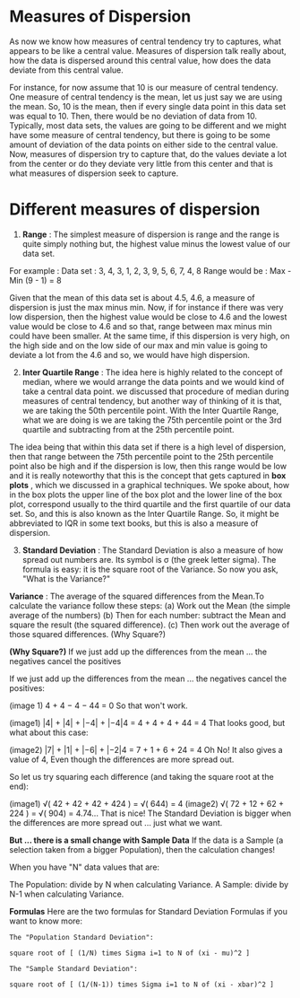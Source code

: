 # Measures of Dispersion

As now we know how measures of central tendency try to captures, what appears to be like a central value. Measures of dispersion talk really about, how the data is dispersed around this central value, how does the data deviate from this central value.

For instance, for now assume that 10 is our measure of central tendency. One measure of central tendency is the mean, let us just say we are using the mean. So, 10 is the mean, then if every single data point in this data set was equal to 10. Then, there would be no deviation of data from 10. Typically, most data sets, the values are going to be different and we might have some measure of central tendency, but there is going to be some amount of deviation of the data points on either side to the central value. Now, measures of dispersion try to capture that, do the values deviate a lot from the center or do they deviate very little from this center and that is what measures of dispersion seek to capture.

# Different measures of dispersion

1. **Range** : The simplest measure of dispersion is range and the range is quite simply nothing but, the highest value minus the lowest value of our data set.

For example : Data set : 3, 4, 3, 1, 2, 3, 9, 5, 6, 7, 4, 8
Range would be : Max - Min (9 - 1) = 8

Given that the mean of this data set is about 4.5, 4.6, a measure of dispersion is just the max minus min. Now, if for instance if there was very low dispersion, then the highest value would be close to 4.6 and the lowest value would be close to 4.6 and so that, range between max minus min could have been smaller. At the same time, if this dispersion is very high, on the high side and on the low side of our max and min value is going to deviate a lot from the 4.6 and so, we would have high dispersion.

2. **Inter Quartile Range** : The idea here is highly related to the concept of median, where we would arrange the data points and we would kind of take a central data point. we discussed that procedure of median during measures of central tendency, but another way of thinking of it is that, we are taking the 50th percentile point. With the Inter Quartile Range, what we are doing is we are taking the 75th percentile point or the 3rd quartile and subtracting from at the 25th percentile point.

The idea being that within this data set if there is a high level of dispersion, then that range between the 75th percentile point to the 25th percentile point also be high and if the dispersion is low, then this range would be low and it is really noteworthy that this is the concept that gets captured in **box plots** , which we discussed in a graphical techniques. We spoke about, how in the box plots the upper line of the box plot and the lower line of the box plot, correspond usually to the third quartile and the first quartile of our data set. So, and this is also known as the Inter Quartile Range. So, it might be abbreviated to IQR in some text books, but this is also a measure of dispersion.

3. **Standard Deviation** : The Standard Deviation is also a measure of how spread out numbers are. Its symbol is σ (the greek letter sigma).
The formula is easy: it is the square root of the Variance. So now you ask, "What is the Variance?"

**Variance** : The average of the squared differences from the Mean.To calculate the variance follow these steps:
(a) Work out the Mean (the simple average of the numbers)
(b) Then for each number: subtract the Mean and square the result (the squared difference).
(c) Then work out the average of those squared differences. (Why Square?)

**(Why Square?)** If we just add up the differences from the mean ... the negatives cancel the positives

If we just add up the differences from the mean ... the negatives cancel the positives:

(image 1)	 	 4 + 4 − 4 − 44  = 0
So that won't work.

(image1)	 	 |4| + |4| + |−4| + |−4|4  =  4 + 4 + 4 + 44 = 4
That looks good, but what about this case:

(image2)	 	 |7| + |1| + |−6| + |−2|4  =  7 + 1 + 6 + 24 = 4
Oh No! It also gives a value of 4, Even though the differences are more spread out.

So let us try squaring each difference (and taking the square root at the end):

(image1)	 	√( 42 + 42 + 42 + 424 ) = √( 644) = 4
(image2)	 	√( 72 + 12 + 62 + 224 ) = √( 904) = 4.74...
That is nice! The Standard Deviation is bigger when the differences are more spread out ... just what we want.

**But ... there is a small change with Sample Data**
If the data is a Sample (a selection taken from a bigger Population), then the calculation changes!

When you have "N" data values that are:

The Population: divide by N when calculating Variance.
A Sample: divide by N-1 when calculating Variance.


**Formulas**
Here are the two formulas for Standard Deviation Formulas if you want to know more:

    The "Population Standard Deviation":

 	square root of [ (1/N) times Sigma i=1 to N of (xi - mu)^2 ]

	The "Sample Standard Deviation":	 	
	
	square root of [ (1/(N-1)) times Sigma i=1 to N of (xi - xbar)^2 ]
